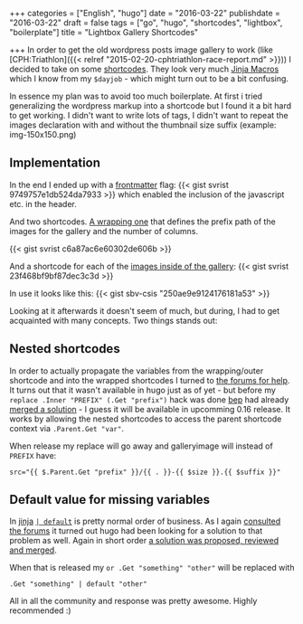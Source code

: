 +++
categories = ["English", "hugo"]
date = "2016-03-22"
publishdate = "2016-03-22"
draft = false
tags = ["go", "hugo", "shortcodes", "lightbox", "boilerplate"]
title = "Lightbox Gallery Shortcodes"

+++
In order to get the old wordpress posts image gallery to work (like
[CPH:Triathlon]({{< relref "2015-02-20-cphtriathlon-race-report.md" >}})) I
decided to take on some [shortcodes](http://gohugo.io/extras/shortcodes). They
look very much [Jinja
Macros](http://jinja.pocoo.org/docs/dev/templates/#macros) which I know from
my `$dayjob` - which might turn out to be a bit confusing.

In essence my plan was to avoid too much boilerplate. At first i tried
generalizing the wordpress markup into a shortcode but I found it a bit hard
to get working. I didn't want to write lots of tags, I didn't want to repeat
the images declaration with and without the thumbnail size suffix (example: img-150x150.png)

## Implementation
In the end I ended up with a
[frontmatter](https://gohugo.io/content/front-matter/) flag:
{{< gist svrist 9749757e1db524da7933 >}}
which enabled the inclusion of the javascript etc. in the header.

And two shortcodes. [A wrapping
one](https://github.com/svrist/blog.vrist.dk/blob/master/layouts/shortcodes/galleryimage.html)
that defines the prefix path of the images for the gallery and the number of 
columns.

{{< gist svrist c6a87ac6e60302de606b >}}

And a shortcode for each of the [images inside of the gallery](
https://github.com/svrist/blog.vrist.dk/blob/master/layouts/shortcodes/galleryimage.html):
{{< gist svrist 23f468bf9bf87dec3c3d >}}

In use it looks like this:
{{< gist sbv-csis "250ae9e9124176181a53" >}}

Looking at it afterwards it doesn't seem of much, but during, I had to get
acquainted with many concepts. Two things stands out:

## Nested shortcodes

In order to actually propagate the variables from the wrapping/outer shortcode
and into the wrapped shortcodes I turned to [the forums for
help](https://discuss.gohugo.io/t/shortcode-and-nested-shortcodes-with-variables/2874). 
It turns out that it wasn't available in hugo just as of yet - but before my
`replace .Inner "PREFIX" (.Get "prefix")` hack was done
[bep](https://github.com/bep) had already [merged a
solution](https://github.com/spf13/hugo/pull/1937) - I guess it will be
available in upcomming 0.16 release. It works by allowing the nested
shortcodes to access the parent shortcode context via `.Parent.Get "var"`.

When release my replace will go away and galleryimage will instead of `PREFIX`
have:

```
src="{{ $.Parent.Get "prefix" }}/{{ . }}-{{ $size }}.{{ $suffix }}" 
```

## Default value for missing variables

In [jinja](http://jinja.pocoo.org/) [`| default`](http://jinja.pocoo.org/docs/dev/templates/#default)
is pretty normal order of business. As I again [consulted the forums](https://discuss.gohugo.io/t/the-way-to-do-default-value-in-shortcode/2878) it turned 
out hugo had been looking for a solution to that problem as well. Again in
short order [a solution was proposed, reviewed and merged](
https://github.com/spf13/hugo/pull/1943).

When that is released my `or .Get "something" "other"` will be replaced with
```
.Get "something" | default "other"
```

All in all the community and response was pretty awesome. Highly recommended
:)

